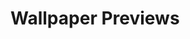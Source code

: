 # Wallpaper Previews

<img src="001-fruits-basket.png" alt=""/>
<img src="002-fruits-basket.png" alt=""/>
<img src="003-fruits-basket.png" alt=""/>
<img src="004-fruits-basket.png" alt=""/>
<img src="005-fruits-basket.png" alt=""/>
<img src="006-fruits-basket.png" alt=""/>
<img src="007-fruits-basket.png" alt=""/>
<img src="008-fruits-basket.png" alt=""/>
<img src="009-fruits-basket.png" alt=""/>
<img src="010-fruits-basket.png" alt=""/>
<img src="011-fruits-basket.png" alt=""/>
<img src="012-fruits-basket.png" alt=""/>
<img src="013-fruits-basket.png" alt=""/>
<img src="014-fruits-basket.png" alt=""/>
<img src="015-fruits-basket.png" alt=""/>
<img src="016-fruits-basket.png" alt=""/>
<img src="017-fruits-basket.png" alt=""/>
<img src="018-fruits-basket.png" alt=""/>
<img src="019-fruits-basket.png" alt=""/>
<img src="020-fruits-basket.png" alt=""/>
<img src="021-fruits-basket.png" alt=""/>
<img src="022-fruits-basket.png" alt=""/>
<img src="023-fruits-basket.png" alt=""/>
<img src="024-fruits-basket.png" alt=""/>
<img src="025-fruits-basket.png" alt=""/>
<img src="026-fruits-basket.png" alt=""/>
<img src="027-fruits-basket.png" alt=""/>
